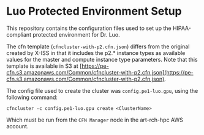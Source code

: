 # Luo Protected Environment Setup

This repository contains the configuration files used to set up the
HIPAA-compliant protected environment for Dr. Luo.

The cfn template (`cfncluster-with-p2.cfn.json`) differs from the original
created by X-ISS in that it includes the p2.\* instance types as available
values for the master and compute instance type parameters. Note that this
template is available in S3 at
[https://pe-cfn.s3.amazonaws.com/Common/cfncluster-with-p2.cfn.json](https://pe-cfn.s3.amazonaws.com/Common/cfncluster-with-p2.cfn.json).

The config file used to create the cluster was `config.pe1-luo.gpu`, using the
following command:
	
	cfncluster -c config.pe1-luo.gpu create <ClusterName>

Which must be run from the `CFN Manager` node in the art-rch-hpc AWS account.
